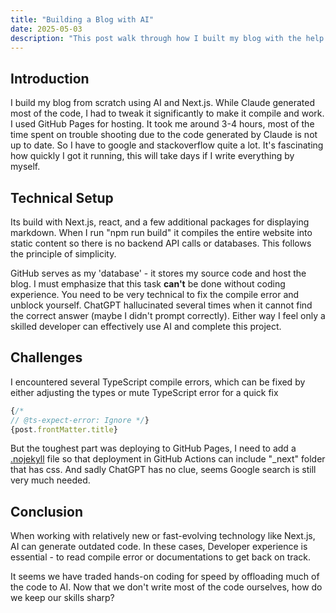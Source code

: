 ```yaml
---
title: "Building a Blog with AI"
date: 2025-05-03
description: "This post walk through how I built my blog with the help of Claude and ChatGPT"
---
```


## Introduction

I build my blog from scratch using AI and Next.js. While Claude generated most of the code, I had to tweak it significantly to make it compile and work. I used GitHub Pages for hosting. It took me around 3-4 hours, most of the time spent on trouble shooting due to the code generated by Claude is not up to date. So I have to google and stackoverflow quite a lot. It's fascinating how quickly I got it running, this will take days if I write everything by myself.

## Technical Setup

Its build with Next.js, react, and a few additional packages for displaying markdown. When I run "npm run build" it compiles the entire website into static content so there is no backend API calls or databases. This follows the principle of simplicity.

GitHub serves as my 'database' - it stores my source code and host the blog. I must emphasize that this task **can't** be done without coding experience. You need to be very technical to fix the compile error and unblock yourself. ChatGPT hallucinated several times when it cannot find the correct answer (maybe I didn't prompt correctly). Either way I feel only a skilled developer can effectively use AI and complete this project.

## Challenges

I encountered several TypeScript compile errors, which can be fixed by either adjusting the types or mute TypeScript error for a quick fix

```jsx
{/* 
// @ts-expect-error: Ignore */}
{post.frontMatter.title}
```

But the toughest part was deploying to GitHub Pages, I need to add a [.nojekyll](https://github.blog/news-insights/bypassing-jekyll-on-github-pages/) file so that deployment in GitHub Actions can include "_next" folder that has css. And sadly ChatGPT has no clue, seems Google search is still very much needed.

## Conclusion

When working with relatively new or fast-evolving technology like Next.js, AI can generate outdated code. In these cases, Developer experience is essential - to read compile error or documentations to get back on track.

It seems we have traded hands-on coding for speed by offloading much of the code to AI. Now that we don't write most of the code ourselves, how do we keep our skills sharp?
